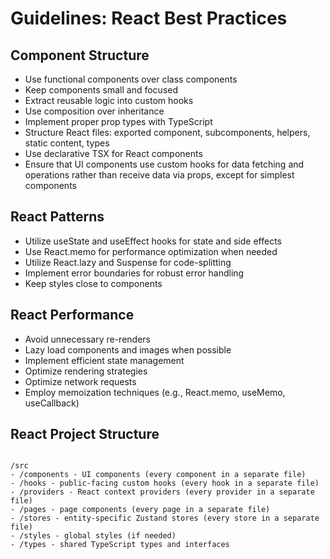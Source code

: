 # Guidelines: React Best Practices

## Component Structure

- Use functional components over class components
- Keep components small and focused
- Extract reusable logic into custom hooks
- Use composition over inheritance
- Implement proper prop types with TypeScript
- Structure React files: exported component, subcomponents, helpers, static content, types
- Use declarative TSX for React components
- Ensure that UI components use custom hooks for data fetching and operations rather than receive data via props, except for simplest components

## React Patterns

- Utilize useState and useEffect hooks for state and side effects
- Use React.memo for performance optimization when needed
- Utilize React.lazy and Suspense for code-splitting
- Implement error boundaries for robust error handling
- Keep styles close to components

## React Performance

- Avoid unnecessary re-renders
- Lazy load components and images when possible
- Implement efficient state management
- Optimize rendering strategies
- Optimize network requests
- Employ memoization techniques (e.g., React.memo, useMemo, useCallback)

## React Project Structure

```

/src
- /components - UI components (every component in a separate file)
- /hooks - public-facing custom hooks (every hook in a separate file)
- /providers - React context providers (every provider in a separate file)
- /pages - page components (every page in a separate file)
- /stores - entity-specific Zustand stores (every store in a separate file)
- /styles - global styles (if needed)
- /types - shared TypeScript types and interfaces

```

